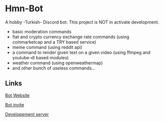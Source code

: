 # Hmn-Bot

A hobby -Turkish- Discord bot.
This project is NOT in activate development.

- basic moderation commands
- fiat and crypto currency exchange rate commands (using coinmarketcap and a TRY based service)
- meme command (using reddit api)
- a command to render given text on a given video (using ffmpeg and youtube-dl based modules)
- weather command (using openweathermap)
- and other bunch of useless commands...

Links
---
[Bot Website](https://humanova.github.io/hmnbot)

[Bot invite](https://discordapp.com/oauth2/authorize?client_id=455819835486502933&permissions=8&scope=bot)

[Developement server](https://discord.gg/bXPzFRg)


